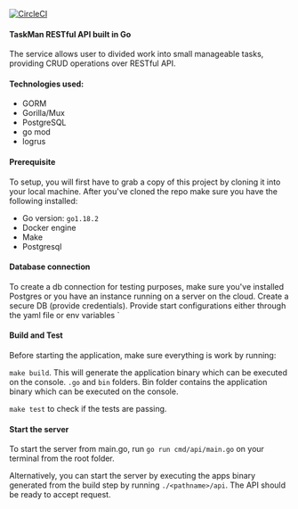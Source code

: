 [![CircleCI](https://circleci.com/gh/Gidraff/task-manager-service/tree/develop.svg?style=shield)](https://circleci.com/gh/Gidraff/task-manager-service/?branch=develop)
#### TaskMan RESTful API built in Go
The service allows user to divided work into small manageable tasks, providing CRUD operations over RESTful API.

#### Technologies used:

* GORM
* Gorilla/Mux
* PostgreSQL
* go mod
* logrus

#### Prerequisite
To setup, you will first have to grab a copy of this project by cloning it into your local machine. After you've cloned the repo make sure you have the following installed: 

- Go version: `go1.18.2`
- Docker engine
- Make
- Postgresql

#### Database connection
To create a db connection for testing purposes, make sure you've installed Postgres or you have an instance running on a server on the cloud. Create a secure DB (provide credentials). Provide start configurations either through the yaml file or env variables 
`
#### Build and Test

Before starting the application, make sure everything is work by running:

```make build```. This will generate the application binary which can be executed on the console. `.go` and `bin` folders. Bin folder contains the application binary which can be executed on the console.

`make test` to check if the tests are passing.

#### Start the server

To start the server from main.go, run `go run cmd/api/main.go` on your terminal from the root folder.

Alternatively, you can start the server by executing the apps binary generated from the build step by running `./<pathname>/api`.
The API should be ready to accept request. 

